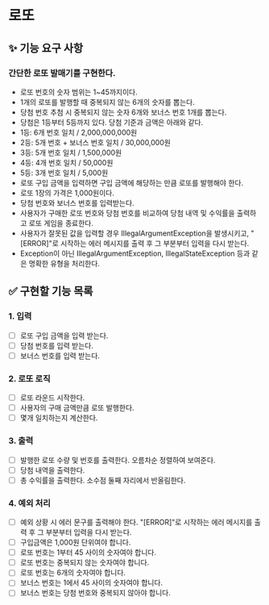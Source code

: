 # 로또 

## ✨ 기능 요구 사항
### 간단한 로또 발매기를 구현한다.

- 로또 번호의 숫자 범위는 1~45까지이다.
- 1개의 로또를 발행할 때 중복되지 않는 6개의 숫자를 뽑는다.
- 당첨 번호 추첨 시 중복되지 않는 숫자 6개와 보너스 번호 1개를 뽑는다.
- 당첨은 1등부터 5등까지 있다. 당첨 기준과 금액은 아래와 같다.
- 1등: 6개 번호 일치 / 2,000,000,000원
- 2등: 5개 번호 + 보너스 번호 일치 / 30,000,000원
- 3등: 5개 번호 일치 / 1,500,000원
- 4등: 4개 번호 일치 / 50,000원
- 5등: 3개 번호 일치 / 5,000원
- 로또 구입 금액을 입력하면 구입 금액에 해당하는 만큼 로또를 발행해야 한다.
- 로또 1장의 가격은 1,000원이다.
- 당첨 번호와 보너스 번호를 입력받는다.
- 사용자가 구매한 로또 번호와 당첨 번호를 비교하여 당첨 내역 및 수익률을 출력하고 로또 게임을 종료한다.
- 사용자가 잘못된 값을 입력할 경우 IllegalArgumentException을 발생시키고, "[ERROR]"로 시작하는 에러 메시지를 출력 후 그 부분부터 입력을 다시 받는다.
- Exception이 아닌 IllegalArgumentException, IllegalStateException 등과 같은 명확한 유형을 처리한다.

## ✅ 구현할 기능 목록

### 1. **입력**
-[ ] 로또 구입 금액을 입력 받는다.
-[ ] 당첨 번호를 입력 받는다.
-[ ] 보너스 번호를 입력 받는다.

### 2. **로또 로직**
-[ ] 로또 라운드 시작한다.
-[ ] 사용자의 구매 금액만큼 로또 발행한다.
-[ ] 몇개 일치하는지 계산한다.

### 3. **출력**
-[ ] 발행한 로또 수량 및 번호를 출력한다. 오름차순 정렬하여 보여준다.
-[ ] 당첨 내역을 출력한다.
-[ ] 총 수익률을 출력한다. 소수점 둘째 자리에서 반올림한다.

### 4. **예외 처리**
-[ ] 예외 상황 시 에러 문구를 출력해야 한다. "[ERROR]"로 시작하는 에러 메시지를 출력 후 그 부분부터 입력을 다시 받는다.
-[ ] 구입금액은 1,000원 단위여야 합니다.
-[ ] 로또 번호는 1부터 45 사이의 숫자여야 합니다.
-[ ] 로또 번호는  중복되지 않는 숫자여야 합니다.
-[ ] 로또 번호는 6개의 숫자여야 합니다.
-[ ] 보너스 번호는 1에서 45 사이의 숫자여야 합니다.
-[ ] 보너스 번호는 당첨 번호와 중복되지 않아야 합니다.
